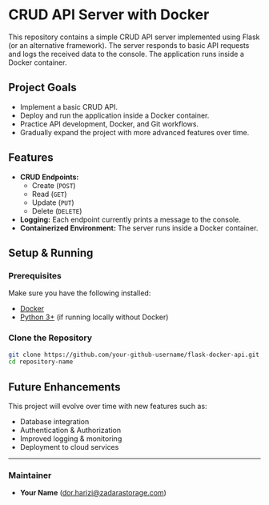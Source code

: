 # CRUD API Server with Docker

This repository contains a simple CRUD API server implemented using Flask (or an alternative framework). The server responds to basic API requests and logs the received data to the console. The application runs inside a Docker container.

## Project Goals
- Implement a basic CRUD API.
- Deploy and run the application inside a Docker container.
- Practice API development, Docker, and Git workflows.
- Gradually expand the project with more advanced features over time.

## Features
- **CRUD Endpoints:**
  - Create (`POST`)
  - Read (`GET`)
  - Update (`PUT`)
  - Delete (`DELETE`)
- **Logging:** Each endpoint currently prints a message to the console.
- **Containerized Environment:** The server runs inside a Docker container.

## Setup & Running
### Prerequisites
Make sure you have the following installed:
- [Docker](https://docs.docker.com/get-docker/)
- [Python 3+](https://www.python.org/downloads/) (if running locally without Docker)

### Clone the Repository
```bash
git clone https://github.com/your-github-username/flask-docker-api.git
cd repository-name
```

## Future Enhancements
This project will evolve over time with new features such as:
- Database integration
- Authentication & Authorization
- Improved logging & monitoring
- Deployment to cloud services

---
### Maintainer
- **Your Name** (dor.harizi@zadarastorage.com)


